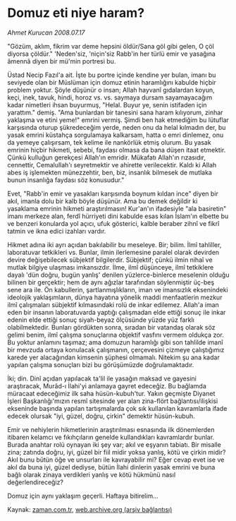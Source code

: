 # Domuz eti niye haram?

*Ahmet Kurucan 2008.07.17*

<tr><td class="metin" colspan="2" style="padding-top: 20px; padding-left: 5px; padding-right: 10px;">"Gözüm, aklım, fikrim var deme hepsini öldür/Sana göl gibi gelen, O çöl diyorsa çöldür." 'Neden'siz, 'niçin'siz Rabb'in her türlü emir ve yasağına âmennâ diyen bir mü'min portresi bu.</td></tr><tr><td class="metin" colspan="2" style="padding-top: 20px; padding-left: 5px; padding-right: 10px;"><p> Üstad Necip Fazıl'a ait. İşte bu portre içinde kendine yer bulan, imanı bu seviyede olan bir Müslüman için domuz etinin haramlığını kabulde hiçbir problem yoktur. Şöyle düşünür o insan; Allah hayvanî gıdalardan koyun, keçi, inek, tavuk, hindi, horoz vs. vs. saymaya dursam sayamayacağım kadar nimetleri ihsan buyurmuş, "Helal. Buyur ye, senin istifaden için yarattım." demiş. "Ama bunlardan bir tanesini sana haram kılıyorum, zinhar yaklaşma ve etini yeme!" emrini vermiş. Şimdi ben hak etmediğim bu lütuflar karşısında oturup şükredeceğim yerde, neden onu da helal kılmadın der, bu yasak emrini küstahça sorgulamaya kalkarsam, hatta o emri dinlemez, onu da yemeye çalışırsam, tek kelime ile nankörlük etmiş olurum. Bu yasak emrinin hiçbir hikmeti, sebebi, faydası olmasa da bana düşen itaat etmektir. Çünkü kulluğun gerekçesi Allah'ın emridir. Mükafatı Allah'ın rızasıdır, cennettir, Cemalullah'ı seyretmektir ve ahirette verilecektir. Kaldı ki Allah abes iş işlemekten münezzehtir, ben, biz, insanlık bilmesek de mutlaka bunun insanlığa faydası söz konusudur."
<p> Evet, "Rabb'in emir ve yasakları karşısında boynum kıldan ince" diyen bir akıl, imanla dolu bir kalb böyle düşünür. Ama bu demek değildir ki yasaklama emrinin hikmeti araştırılmasın! Kur'an'ın ifadesiyle "ala basiretin" imanı merkeze alan, ferdî hürriyeti dini kabulde esas kılan İslam'ın elbette bu ve benzeri konularda yol açıcı, ufuk gösterici, kalble beraber zihnî ve fikrî tatmin ve ikna edici izahları vardır. 
<p>Hikmet adına iki ayrı açıdan bakılabilir bu meseleye. Bir; bilim. İlmî tahliller, laboratuvar tetkikleri vs. Bunlar, ilmin ilerlemesine paralel olarak devirden devire değişebilecek sübjektif bilgilerdir. Sübjektif; çünkü ilmin nihaî ve mutlak bilgiye ulaşması imkansızdır. İlme, ilmî düşünceye, ilmî tetkiklere dayalı 'dün doğru, bugün yanlış' denilen yüzlerce-binlerce meselenin olduğu bilinen bir gerçektir; hem de aynı ağızlar tarafından söylenmiştir üç-beş sene ara ile. Ön kabullerin, şartlanmışlıkların, iman ve imansızlık eksenindeki ideolojik yaklaşımların, dünya hayatına yönelik maddi menfaatlerin mezkur ilmî çalışmaları sübjektif kılmasındaki rolü de inkar edilemez. Allah'a iman eden bir insanın laboratuvarda yaptığı çalışmadan elde ettiği sonuç ile inkar edenin elde ettiği sonuç siyah-beyaz ölçüsünde yüzde yüz farklı olabilmektedir. Bunları gördükten sonra, sıradan bir vatandaş olarak söz gelimi benim, ilmî çalışma sonuçlarına objektif vasfını vermem oldukça zor. Bu yoktur anlamını taşımaz; ama domuzun haramlığı gibi son tahlilde imanî bir mevzuda ortaya konulacak çalışmanın, çerçevesini çizmeye çalıştığımız karede yer alacağından kimsenin şüphesi olmamalı. Nitekim şu ana kadar yapılan çalışma sonuçları bizi bu görüşümüzde doğrulamaktadır. 
<p>İki; din. Dinî açıdan yapılacak ta'lil ile yasağın maksad ve gayesini araştıracak, Murâd-ı İlahi'yi anlamaya gayret edeceğiz. Bu bağlamda müracaat edeceğimiz ilk saha hüsün-kubuh'tur. Yakın geçmişte Diyanet İşleri Başkanlığı'mızın resmî sitesinde yer alan zina-flört bağlantısı/ilişkisi ekseninde başında yapılan tartışmalarda çok sık kullanılan kavramlarla ifade edecek olursak "iyi, güzel, doğru, çirkin" demektir hüsün-kubuh.
<p>Emir ve nehiylerin hikmetlerinin araştırılması esnasında ilk dönemlerden itibaren kelamcı ve fıkıhçıların genelde kullandıkları kavramlardır bunlar. Burada anahtar rolü oynayan iki şey var; akıl ve eşyanın tabiatı. Bir misalle zina; zatında doğru, iyi, güzel bir fiil midir yoksa yanlış, kötü ve çirkin midir? Akıl bunu bütün öğe ve unsurları ile kavrayabilir mi? Eğer cevap evet ise ve akıl da buna iyi, güzel dediyse, bütün İlahi dinlerin yasak emrini ve buna bağlı olarak zinaya verdikleri yanlış ve kötü hükmünü nasıl değerlendireceğiz? 
<p>Domuz için aynı yaklaşım geçerli. Haftaya bitirelim...<br/></p></p></p></p></p></p></td></tr>

Kaynak: [zaman.com.tr](http://zaman.com.tr/yazar.do?yazino=715048), [web.archive.org (arşiv bağlantısı)](http://web.archive.org/web/20080818180050/http://www.zaman.com.tr:80/yazar.do?yazino=715048)
